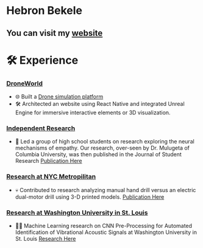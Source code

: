 # Hebron Bekele 
## You can visit my <a href="https://sites.google.com/view/hebronbekele/home">website</a>

# 🛠 Experience
### [DroneWorld](https://github.com/oss-slu/DroneWorld?tab=readme-ov-file) 
- 🌐 Built a [Drone simulation platform](https://github.com/oss-slu/DroneWorld?tab=readme-ov-file)
- 🛠 Architected an website using React Native and integrated Unreal Engine for immersive interactive elements or 3D visualization.

### [Independent Research](https://doi.org/10.47611/jsr.v12i4.2281)
- 🧠 Led a group of high school students on research exploring the neural mechanisms of empathy. Our research, over-seen by Dr. Mulugeta of Columbia University, was then published in the Journal of Student Research [Publication Here](https://doi.org/10.47611/jsr.v12i4.2281)

### [Research at NYC Metropilitan](https://www.sciencedirect.com/science/article/abs/pii/S0735675723003297) 
- 💀 Contributed to research analyzing manual hand drill versus an electric dual-motor drill using 3-D printed models. [Publication Here](https://www.sciencedirect.com/science/article/abs/pii/S0735675723003297)

### [Research at Washington University in St. Louis](https://symposium.foragerone.com/fall-2023-undergraduate-research-symposium/presentations/59614) 
- 🤖🧠 Machine Learning research on CNN Pre-Processing for Automated Identification of Vibrational Acoustic Signals at Washington University in St. Louis [Research Here](https://symposium.foragerone.com/fall-2023-undergraduate-research-symposium/presentations/59614)

